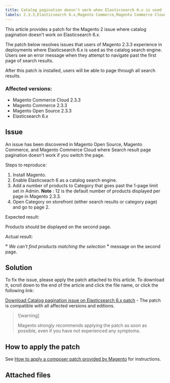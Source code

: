```yaml
---
title: Catalog pagination doesn't work when Elasticsearch 6.x is used
labels: 2.3.3,Elasticsearch 6.x,Magento Commerce,Magento Commerce Cloud,known issues,pagination,patch,troubleshooting
---
```


This article provides a patch for the Magento 2 issue where catalog pagination doesn't work on Elasticsearch 6.x.

The patch below resolves issues that users of Magento 2.3.3 experience in deployments where Elasticsearch 6.x is used as the catalog search engine. Users see an error message when they attempt to navigate past the first page of search results.

After this patch is installed, users will be able to page through all search results.

### Affected versions:

* Magento Commerce Cloud 2.3.3
* Magento Commerce 2.3.3
* Magento Open Source 2.3.3
* Elasticsearch 6.x

## Issue

An issue has been discovered in Magento Open Source, Magento Commerce, and Magento Commerce Cloud where Search result page pagination doesn't work if you switch the page.

 <span class="wysiwyg-underline">Steps to reproduce:</span> 

1. Install Magento.
1. Enable Elasticseach 6 as a catalog search engine.
1. Add a number of products to Category that goes past the 1-page limit set in Admin.     **Note** : 12 is the default number of products displayed per page in Magento 2.3.3.    
1. Open Category on storefront (either search results or category page) and go to page 2.

 <span class="wysiwyg-underline">Expected result:</span> 

Products should be displayed on the second page.

 <span class="wysiwyg-underline">Actual result:</span> 

 **"**  *We can't find products matching the selection*  **"** message on the second page.

## Solution

To fix the issue, please apply the patch attached to this article. To download it, scroll down to the end of the article and click the file name, or click the following link:

 [Download Catalog pagination issue on Elasticsearch 6.x patch](https://support.magento.com/hc/en-us/article_attachments/360040653971/Catalog_pagination_issue_on_Elasticsearch_6_composer-2019-10-11-08-07-41.patch) - The patch is compatible with all affected versions and editions.

>![warning]
>
>Magento strongly recommends applying the patch as soon as possible, even if you have not experienced any symptoms.

## How to apply the patch

See [How to apply a composer patch provided by Magento](https://support.magento.com/hc/en-us/articles/360028367731) for instructions.

## Attached files
